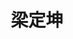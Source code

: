 ---
title: 梁定坤
graduate_time: 2021
position: 博士
photo: "/url_test/alumnus/liangdingkun/photo.jpg"
place: 3
career: 之江实验室
---